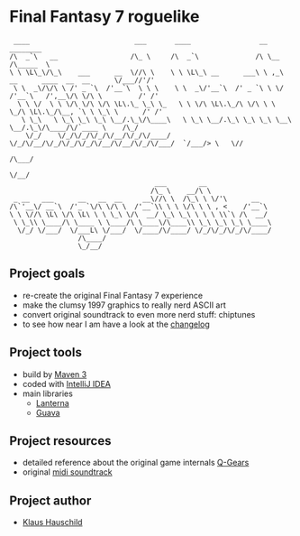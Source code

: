 # Final Fantasy 7 roguelike
     ____                          ___       ____                 __                                   ________
    /\  _`\   __                  /\_ \     /\  _`\              /\ \__                               /\_____  \
    \ \ \L\_\/\_\    ___      __  \//\ \    \ \ \L\_\ __      ___\ \ ,_\    __      ____  __  __      \/___//'/'
     \ \  _\/\/\ \ /' _ `\  /'__`\  \ \ \    \ \  _\/'__`\  /' _ `\ \ \/  /'__`\   /',__\/\ \/\ \         /' /'
      \ \ \/  \ \ \/\ \/\ \/\ \L\.\_ \_\ \_   \ \ \/\ \L\.\_/\ \/\ \ \ \_/\ \L\.\_/\__, `\ \ \_\ \      /' /'
       \ \_\   \ \_\ \_\ \_\ \__/.\_\/\____\   \ \_\ \__/.\_\ \_\ \_\ \__\ \__/.\_\/\____/\/`____ \    /\_/
        \/_/    \/_/\/_/\/_/\/__/\/_/\/____/    \/_/\/__/\/_/\/_/\/_/\/__/\/__/\/_/\/___/  `/___/> \   \//
                                                                                              /\___/
                                                                                              \/__/
                                        ___        __
                                       /\_ \    __/\ \
     _ __   ___      __   __  __     __\//\ \  /\_\ \ \/'\      __
    /\`'__\/ __`\  /'_ `\/\ \/\ \  /'__`\\ \ \ \/\ \ \ , <    /'__`\
    \ \ \//\ \L\ \/\ \L\ \ \ \_\ \/\  __/ \_\ \_\ \ \ \ \\`\ /\  __/
     \ \_\\ \____/\ \____ \ \____/\ \____\/\____\\ \_\ \_\ \_\ \____\
      \/_/ \/___/  \/___L\ \/___/  \/____/\/____/ \/_/\/_/\/_/\/____/
                     /\____/
                     \_/__/

## Project goals
- re-create the original Final Fantasy 7 experience
- make the clumsy 1997 graphics to really nerd ASCII art
- convert original soundtrack to even more nerd stuff: chiptunes
- to see how near I am have a look at the [changelog](https://github.com/klaushauschild1984/ff7rl/wiki/Changelog)

## Project tools
- build by [Maven 3](https://maven.apache.org)
- coded with [IntelliJ IDEA](https://www.jetbrains.com/idea)
- main libraries
    - [Lanterna](https://github.com/mabe02/lanterna)
    - [Guava](https://github.com/google/guava)

## Project resources
- detailed reference about the original game internals [Q-Gears](http://q-gears.sourceforge.net/)
- original [midi soundtrack](http://www.midishrine.com/index.php?id=85)

## Project author
- [Klaus Hauschild](mailto:klaus.hauschild.1984@gmail.com)